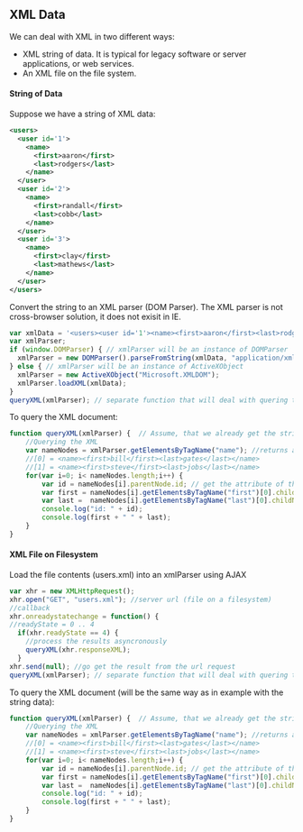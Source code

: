 ## XML Data
We can deal with XML in two different ways:
- XML string of data. It is typical for legacy software or server applications, or web services.
- An XML file on the file system.

#### String of Data
Suppose we have a string of XML data:
```xml
<users>
  <user id='1'>
    <name>
      <first>aaron</first>
      <last>rodgers</last>
    </name>
  </user>
  <user id='2'>
    <name>
      <first>randall</first>
      <last>cobb</last>
    </name>
  </user>
  <user id='3'>
    <name>
      <first>clay</first>
      <last>mathews</last>
    </name>
  </user>
</users>
```
Convert the string to an XML parser (DOM Parser). The XML parser is not cross-browser solution, it does not exisit in IE.
```javascript
var xmlData = '<users><user id='1'><name><first>aaron</first><last>rodgers</last></name></user><user id='2'><name><first>randall</first> <last>cobb</last></name></user><user id='3'><name><first>clay</first><last>mathews</last></name></user></users>';
var xmlParser;
if (window.DOMParser) { // xmlParser will be an instance of DOMParser
  xmlParser = new DOMParser().parseFromString(xmlData, "application/xml");
} else { // xmlParser will be an instance of ActiveXObject
  xmlParser = new ActiveXObject("Microsoft.XMLDOM");
  xmlParser.loadXML(xmlData);
}
queryXML(xmlParser); // separate function that will deal with quering the XML document
```
To query the XML document:
```javascript
function queryXML(xmlParser) {  // Assume, that we already get the string loaded from the previous example
	//Querying the XML
	var nameNodes = xmlParser.getElementsByTagName("name"); //returns an array
	//[0] = <name><first>bill</first><last>gates</last></name>
	//[1] = <name><first>steve</first><last>jobs</last></name>
	for(var i=0; i< nameNodes.length;i++) {
		var id = nameNodes[i].parentNode.id; // get the attribute of the element "user"
		var first = nameNodes[i].getElementsByTagName("first")[0].childNodes[0].nodeValue; // get the "first" element value 
		var last = 	nameNodes[i].getElementsByTagName("last")[0].childNodes[0].nodeValue; // get the "second" element value
		console.log("id: " + id);
		console.log(first + " " + last);
	}
}
```
#### XML File on Filesystem
Load the file contents (users.xml) into an xmlParser using AJAX
```javascript
var xhr = new XMLHttpRequest();
xhr.open("GET", "users.xml"); //server url (file on a filesystem)
//callback
xhr.onreadystatechange = function() {
//readyState = 0 .. 4
  if(xhr.readyState == 4) {
    //process the results asyncronously
    queryXML(xhr.responseXML);
  }
xhr.send(null); //go get the result from the url request
queryXML(xmlParser); // separate function that will deal with quering the XML document
```
To query the XML document (will be the same way as in example with the string data):
```javascript
function queryXML(xmlParser) {  // Assume, that we already get the string loaded from the previous example
	//Querying the XML
	var nameNodes = xmlParser.getElementsByTagName("name"); //returns an array
	//[0] = <name><first>bill</first><last>gates</last></name>
	//[1] = <name><first>steve</first><last>jobs</last></name>
	for(var i=0; i< nameNodes.length;i++) {
		var id = nameNodes[i].parentNode.id; // get the attribute of the element "user"
		var first = nameNodes[i].getElementsByTagName("first")[0].childNodes[0].nodeValue; // get the "first" element value 
		var last = 	nameNodes[i].getElementsByTagName("last")[0].childNodes[0].nodeValue; // get the "second" element value
		console.log("id: " + id);
		console.log(first + " " + last);
	}
}
```

